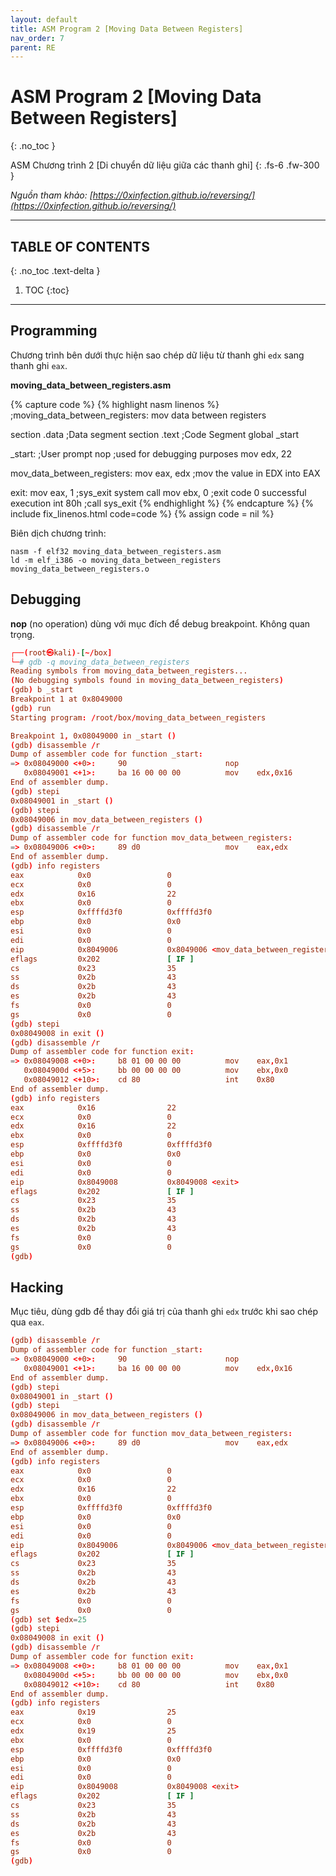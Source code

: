 ```yaml
---
layout: default
title: ASM Program 2 [Moving Data Between Registers]
nav_order: 7
parent: RE
---
```


# ASM Program 2 [Moving Data Between Registers]
{: .no_toc }

ASM Chương trình 2 [Di chuyển dữ liệu giữa các thanh ghi]
{: .fs-6 .fw-300 }

_Nguồn tham khảo: [https://0xinfection.github.io/reversing/](https://0xinfection.github.io/reversing/)_

---

## TABLE OF CONTENTS
{: .no_toc .text-delta }

1. TOC
{:toc}

---

## Programming

Chương trình bên dưới thực hiện sao chép dữ liệu từ thanh ghi `edx` sang thanh ghi `eax`.

__moving_data_between_registers.asm__

{% capture code %}
{% highlight nasm linenos %}
;moving_data_between_registers: mov data between registers

section .data                        ;Data segment
section .text                        ;Code Segment
    global _start

_start:                              ;User prompt
    nop                              ;used for debugging purposes
    mov edx, 22

mov_data_between_registers:
    mov eax, edx                     ;mov the value in EDX into EAX

exit:
    mov eax, 1                       ;sys_exit system call
    mov ebx, 0                       ;exit code 0 successful execution
    int 80h                          ;call sys_exit
{% endhighlight %}
{% endcapture %}
{% include fix_linenos.html code=code %}
{% assign code = nil %}

Biên dịch chương trình:

```
nasm -f elf32 moving_data_between_registers.asm
ld -m elf_i386 -o moving_data_between_registers moving_data_between_registers.o
```

## Debugging

__nop__ (no operation) dùng với mục đích để debug breakpoint. Không quan trọng.

```conf
┌──(root㉿kali)-[~/box]
└─# gdb -q moving_data_between_registers
Reading symbols from moving_data_between_registers...
(No debugging symbols found in moving_data_between_registers)
(gdb) b _start
Breakpoint 1 at 0x8049000
(gdb) run
Starting program: /root/box/moving_data_between_registers

Breakpoint 1, 0x08049000 in _start ()
(gdb) disassemble /r
Dump of assembler code for function _start:
=> 0x08049000 <+0>:     90                      nop
   0x08049001 <+1>:     ba 16 00 00 00          mov    edx,0x16
End of assembler dump.
(gdb) stepi
0x08049001 in _start ()
(gdb) stepi
0x08049006 in mov_data_between_registers ()
(gdb) disassemble /r
Dump of assembler code for function mov_data_between_registers:
=> 0x08049006 <+0>:     89 d0                   mov    eax,edx
End of assembler dump.
(gdb) info registers
eax            0x0                 0
ecx            0x0                 0
edx            0x16                22
ebx            0x0                 0
esp            0xffffd3f0          0xffffd3f0
ebp            0x0                 0x0
esi            0x0                 0
edi            0x0                 0
eip            0x8049006           0x8049006 <mov_data_between_registers>
eflags         0x202               [ IF ]
cs             0x23                35
ss             0x2b                43
ds             0x2b                43
es             0x2b                43
fs             0x0                 0
gs             0x0                 0
(gdb) stepi
0x08049008 in exit ()
(gdb) disassemble /r
Dump of assembler code for function exit:
=> 0x08049008 <+0>:     b8 01 00 00 00          mov    eax,0x1
   0x0804900d <+5>:     bb 00 00 00 00          mov    ebx,0x0
   0x08049012 <+10>:    cd 80                   int    0x80
End of assembler dump.
(gdb) info registers
eax            0x16                22
ecx            0x0                 0
edx            0x16                22
ebx            0x0                 0
esp            0xffffd3f0          0xffffd3f0
ebp            0x0                 0x0
esi            0x0                 0
edi            0x0                 0
eip            0x8049008           0x8049008 <exit>
eflags         0x202               [ IF ]
cs             0x23                35
ss             0x2b                43
ds             0x2b                43
es             0x2b                43
fs             0x0                 0
gs             0x0                 0
(gdb)
```

## Hacking

Mục tiêu, dùng gdb để thay đổi giá trị của thanh ghi `edx` trước khi sao chép qua `eax`.

```conf
(gdb) disassemble /r
Dump of assembler code for function _start:
=> 0x08049000 <+0>:     90                      nop
   0x08049001 <+1>:     ba 16 00 00 00          mov    edx,0x16
End of assembler dump.
(gdb) stepi
0x08049001 in _start ()
(gdb) stepi
0x08049006 in mov_data_between_registers ()
(gdb) disassemble /r
Dump of assembler code for function mov_data_between_registers:
=> 0x08049006 <+0>:     89 d0                   mov    eax,edx
End of assembler dump.
(gdb) info registers
eax            0x0                 0
ecx            0x0                 0
edx            0x16                22
ebx            0x0                 0
esp            0xffffd3f0          0xffffd3f0
ebp            0x0                 0x0
esi            0x0                 0
edi            0x0                 0
eip            0x8049006           0x8049006 <mov_data_between_registers>
eflags         0x202               [ IF ]
cs             0x23                35
ss             0x2b                43
ds             0x2b                43
es             0x2b                43
fs             0x0                 0
gs             0x0                 0
(gdb) set $edx=25
(gdb) stepi
0x08049008 in exit ()
(gdb) disassemble /r
Dump of assembler code for function exit:
=> 0x08049008 <+0>:     b8 01 00 00 00          mov    eax,0x1
   0x0804900d <+5>:     bb 00 00 00 00          mov    ebx,0x0
   0x08049012 <+10>:    cd 80                   int    0x80
End of assembler dump.
(gdb) info registers
eax            0x19                25
ecx            0x0                 0
edx            0x19                25
ebx            0x0                 0
esp            0xffffd3f0          0xffffd3f0
ebp            0x0                 0x0
esi            0x0                 0
edi            0x0                 0
eip            0x8049008           0x8049008 <exit>
eflags         0x202               [ IF ]
cs             0x23                35
ss             0x2b                43
ds             0x2b                43
es             0x2b                43
fs             0x0                 0
gs             0x0                 0
(gdb)
```


